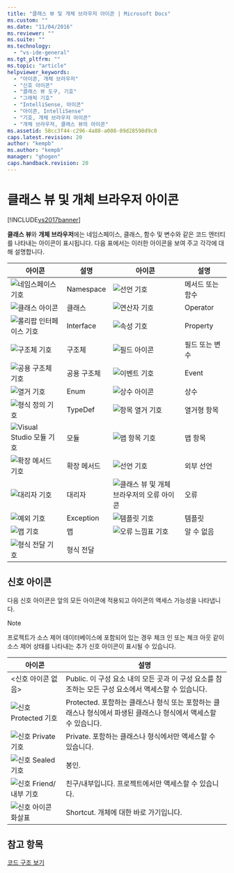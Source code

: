 ```yaml
---
title: "클래스 뷰 및 개체 브라우저 아이콘 | Microsoft Docs"
ms.custom: ""
ms.date: "11/04/2016"
ms.reviewer: ""
ms.suite: ""
ms.technology: 
  - "vs-ide-general"
ms.tgt_pltfrm: ""
ms.topic: "article"
helpviewer_keywords: 
  - "아이콘, 개체 브라우저"
  - "신호 아이콘"
  - "클래스 뷰 도구, 기호"
  - "그래픽 기호"
  - "IntelliSense, 아이콘"
  - "아이콘, IntelliSense"
  - "기호, 개체 브라우저 아이콘"
  - "개체 브라우저, 클래스 뷰의 아이콘"
ms.assetid: 58cc3f44-c296-4a88-a008-09d28598d9c0
caps.latest.revision: 20
author: "kempb"
ms.author: "kempb"
manager: "ghogen"
caps.handback.revision: 20
---
```

# 클래스 뷰 및 개체 브라우저 아이콘
[!INCLUDE[vs2017banner](../code-quality/includes/vs2017banner.md)]

**클래스 뷰**와 **개체 브라우저**에는 네임스페이스, 클래스, 함수 및 변수와 같은 코드 엔터티를 나타내는 아이콘이 표시됩니다.  다음 표에서는 이러한 아이콘을 보여 주고 각각에 대해 설명합니다.  
  
|아이콘|설명|아이콘|설명|  
|---------|--------|---------|--------|  
|![네임스페이스 기호](~/ide/media/vxnamespace_icon.gif "vxNamespace\_Icon")|Namespace|![선언 기호](~/ide/media/vxmethod_icon.gif "vxMethod\_Icon")|메서드 또는 함수|  
|![클래스 아이콘](~/ide/media/vxclass_icon.gif "vxClass\_Icon")|클래스|![연산자 기호](~/ide/media/vxoperator_icon.gif "vxOperator\_Icon")|Operator|  
|![롤리팝 인터페이스 기호](~/ide/media/vxinterface_icon.gif "vxInterface\_Icon")|Interface|![속성 기호](~/ide/media/vxproperty_icon.gif "vxProperty\_Icon")|Property|  
|![구조체 기호](~/ide/media/vxstruct_icon.gif "vxStruct\_Icon")|구조체|![필드 아이콘](~/ide/media/vxfield_icon.gif "vxField\_Icon")|필드 또는 변수|  
|![공용 구조체 기호](~/ide/media/vxunion_icon.gif "vxUnion\_Icon")|공용 구조체|![이벤트 기호](~/ide/media/vxevent_icon.gif "vxEvent\_Icon")|Event|  
|![열거 기호](~/ide/media/vxenum_icon.gif "vxEnum\_Icon")|Enum|![상수 아이콘](~/ide/media/vxconstant_icon.gif "vxConstant\_Icon")|상수|  
|![형식 정의 기호](~/ide/media/vxtypedef_icon.gif "vxTypeDef\_Icon")|TypeDef|![항목 열거 기호](~/ide/media/vxenumitem_icon.gif "vxEnumItem\_Icon")|열거형 항목|  
|![Visual Studio 모듈 기호](~/ide/media/vxmodule_icon.gif "vxModule\_Icon")|모듈|![맵 항목 기호](~/ide/media/vxmapitem_icon.gif "vxMapItem\_Icon")|맵 항목|  
|![확장 메서드 기호](~/ide/media/extensionmethod.gif "ExtensionMethod")|확장 메서드|![선언 기호](~/ide/media/vxmethod_icon.gif "vxMethod\_Icon")|외부 선언|  
|![대리자 기호](~/ide/media/vxdelegate_icon.gif "vxDelegate\_Icon")|대리자|![클래스 뷰 및 개체 브라우저의 오류 아이콘](~/ide/media/erroricon.gif "ErrorIcon")|오류|  
|![예외 기호](~/ide/media/vxexception_icon.gif "vxException\_Icon")|Exception|![템플릿 기호](~/ide/media/vxtemplate_icon.gif "vxTemplate\_Icon")|템플릿|  
|![맵 기호](~/ide/media/vxmap_icon.gif "vxMap\_Icon")|맵|![오류 느낌표 기호](~/ide/media/vxerror_icon.gif "vxError\_Icon")|알 수 없음|  
|![형식 전달 기호](~/ide/media/ob_type_forward.gif "ob\_type\_forward")|형식 전달|||  
  
## 신호 아이콘  
 다음 신호 아이콘은 앞의 모든 아이콘에 적용되고 아이콘의 액세스 가능성을 나타냅니다.  
  
> [!NOTE]
>  프로젝트가 소스 제어 데이터베이스에 포함되어 있는 경우 체크 인 또는 체크 아웃 같이 소스 제어 상태를 나타내는 추가 신호 아이콘이 표시될 수 있습니다.  
  
|아이콘|설명|  
|---------|--------|  
|\<신호 아이콘 없음\>|Public.  이 구성 요소 내의 모든 곳과 이 구성 요소를 참조하는 모든 구성 요소에서 액세스할 수 있습니다.|  
|![신호 Protected 기호](~/ide/media/vxsignal_icon_key.gif "vxSignal\_Icon\_Key")|Protected.  포함하는 클래스나 형식 또는 포함하는 클래스나 형식에서 파생된 클래스나 형식에서 액세스할 수 있습니다.|  
|![신호 Private 기호](~/ide/media/vxsignal_icon_lock.gif "vxSignal\_Icon\_Lock")|Private.  포함하는 클래스나 형식에서만 액세스할 수 있습니다.|  
|![신호 Sealed 기호](~/ide/media/vxsignal_icon_envelope.gif "vxSignal\_Icon\_Envelope")|봉인.|  
|![신호 Friend&#47;내부 기호](~/ide/media/vxsignal_icon_diamond.gif "vxSignal\_Icon\_Diamond")|친구\/내부입니다.  프로젝트에서만 액세스할 수 있습니다.|  
|![신호 아이콘 화살표](~/ide/media/vxsignal_icon_arrow.gif "vxSignal\_Icon\_Arrow")|Shortcut.  개체에 대한 바로 가기입니다.|  
  
## 참고 항목  
 [코드 구조 보기](../ide/viewing-the-structure-of-code.md)